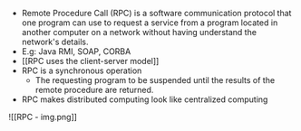 - Remote Procedure Call (RPC) is a software communication protocol that one program can use to request a service from a program located in another computer on a network without having understand the network's details.
- E.g: Java RMI, SOAP, CORBA
- [[RPC uses the client-server model]] 
- RPC is a synchronous operation
    - The requesting program to be suspended until the results of the remote procedure are returned.
- RPC makes distributed computing look like centralized computing

![[RPC - img.png]]